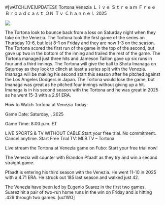 #[wATCHLIVE]UPDATES!] Tortona Venezia Ｌｉｖｅ Ｓｔｒｅａｍ Ｆｒｅｅ Ｂｒｏａｄｃａｓｔ ＯＮ Ｔｖ Ｃｈａｎｎｅｌ  2025  
  
  
[![](https://i.imgur.com/qSNzIqt.png)](https://movie.rssnews.media/hxUdfdtQ.php)  
  
The Tortona look to bounce back from a loss on Saturday night when they take on the Venezia. The Tortona took the first game of the series on Thursday 10-6, but lost 8-1 on Friday and they are now 1-3 on the season. The Tortona scored the first run of the game in the top of the second, but gave up two in the bottom of the inning and trailed the rest of the game. The Tortona managed just three hits and Jameson Taillon gave up six runs in four and a third innings. The Tortona will give the ball to Shota Imanaga on Saturday as they look to clinch at least a series split with the Venezia. Imanaga will be making his second start this season after he pitched against the Los Angeles Dodgers in Japan. The Tortona would lose the game, but Imanaga was great as he pitched four innings without giving up a hit. Imanaga is in his second season with the Tortona and he was great in 2025 as he went 15-3 with a 2.91 ERA.

How to Watch Tortona at Venezia Today:

Game Date: Saturday, , 2025

Game Time: 8:00 p.m. ET

LIVE SPORTS & TV WITHOUT CABLE
Start your free trial. No commitment. Cancel anytime.
Start Free Trial
TV: MLB.TV – Tortona

Live stream the Tortona at Venezia game on Fubo: Start your free trial now!

The Venezia will counter with Brandon Pfaadt as they try and win a second straight game.

Pfaadt is entering his third season with the Venezia. He went 11-10 in 2025 with a 4.71 ERA. He struck out 185 last season and walked just 42.

The Venezia have been led by Eugenio Suarez in the first two games. Suarez hit a pair of two-run home runs in the win on Friday and is hitting .429 through two games. [ucfWO]
